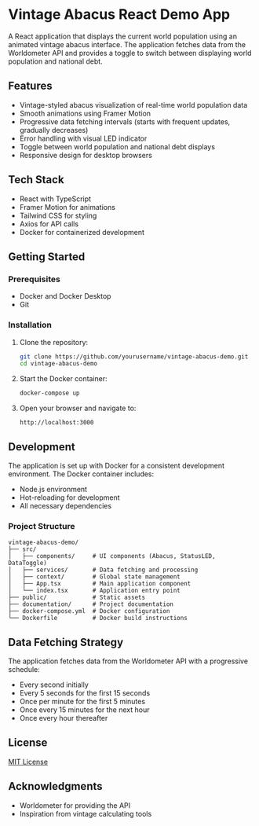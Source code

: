 # Vintage Abacus React Demo App

A React application that displays the current world population using an animated vintage abacus interface. The application fetches data from the Worldometer API and provides a toggle to switch between displaying world population and national debt.

## Features

- Vintage-styled abacus visualization of real-time world population data
- Smooth animations using Framer Motion
- Progressive data fetching intervals (starts with frequent updates, gradually decreases)
- Error handling with visual LED indicator
- Toggle between world population and national debt displays
- Responsive design for desktop browsers

## Tech Stack

- React with TypeScript
- Framer Motion for animations
- Tailwind CSS for styling
- Axios for API calls
- Docker for containerized development

## Getting Started

### Prerequisites

- Docker and Docker Desktop
- Git

### Installation

1. Clone the repository:
   ```bash
   git clone https://github.com/yourusername/vintage-abacus-demo.git
   cd vintage-abacus-demo
   ```

2. Start the Docker container:
   ```bash
   docker-compose up
   ```

3. Open your browser and navigate to:
   ```
   http://localhost:3000
   ```

## Development

The application is set up with Docker for a consistent development environment. The Docker container includes:

- Node.js environment
- Hot-reloading for development
- All necessary dependencies

### Project Structure

```
vintage-abacus-demo/
├── src/
│   ├── components/     # UI components (Abacus, StatusLED, DataToggle)
│   ├── services/       # Data fetching and processing
│   ├── context/        # Global state management
│   ├── App.tsx         # Main application component
│   └── index.tsx       # Application entry point
├── public/             # Static assets
├── documentation/      # Project documentation
├── docker-compose.yml  # Docker configuration
└── Dockerfile          # Docker build instructions
```

## Data Fetching Strategy

The application fetches data from the Worldometer API with a progressive schedule:
- Every second initially
- Every 5 seconds for the first 15 seconds
- Once per minute for the first 5 minutes
- Once every 15 minutes for the next hour
- Once every hour thereafter

## License

[MIT License](LICENSE)

## Acknowledgments

- Worldometer for providing the API
- Inspiration from vintage calculating tools 
